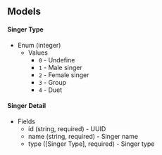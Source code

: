 ## Models

#### Singer Type
+ Enum (integer)
	+ Values
		+ `0` - Undefine
		+ `1` - Male singer
		+ `2` - Female singer
		+ `3` - Group
		+ `4` - Duet

#### Singer Detail
+ Fields
	+ id (string, required) - UUID
	+ name (string, required) - Singer name
	+ type ([Singer Type], required) - Singer type